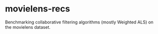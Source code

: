 # movielens-recs
Benchmarking collaborative filtering algorithms (mostly Weighted ALS) on the movielens dataset.
